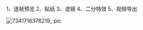 1、逐帧预览
2、贴纸
3、滤镜
4、二分特效
5、视频导出


![7341716376219_ pic](https://github.com/wuzhantu/TuVideoEdit/assets/15224179/6e0ca8b6-26c8-4f89-a6da-dd6279d0afca)
